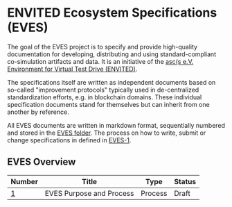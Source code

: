 # ENVITED Ecosystem Specifications (EVES)

The goal of the EVES project is to specify and provide high-quality documentation for developing, distributing and using standard-compliant co-simulation artifacts and data.
It is an initiative of the [asc(s e.V. Environment for Virtual Test Drive (ENVITED)](https://www.envited.market/).

The specifications itself are written as independent documents based on so-called "improvement protocols" typically used in de-centralized standardization efforts, e.g. in blockchain domains.
These individual specification documents stand for themselves but can inherit from one another by reference.

All EVES documents are written in markdown format, sequentially numbered and stored in the [EVES folder](./EVES/).
The process on how to write, submit or change specifications in defined in [EVES-1](./EVES/eves-0001.md).

## EVES Overview

| Number | Title | Type | Status |
| ------ | ----- | ---- | ------ |
| [1](./EVES/eves-0001.md) | EVES Purpose and Process | Process | Draft |
